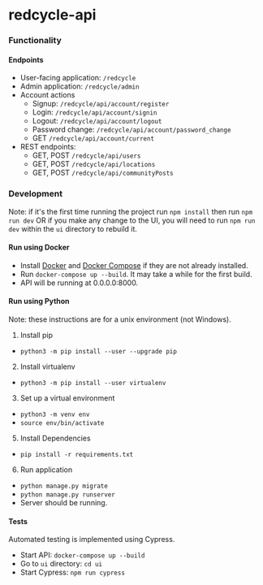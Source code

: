 # redcycle-api

### Functionality

#### Endpoints
* User-facing application: `/redcycle`
* Admin application: `/redcycle/admin`
* Account actions
  * Signup: `/redcycle/api/account/register`
  * Login: `/redcycle/api/account/signin`
  * Logout: `/redcycle/api/account/logout`
  * Password change: `/redcycle/api/account/password_change`
  * GET `/redcycle/api/account/current`
* REST endpoints:
  * GET, POST `/redcycle/api/users`
  * GET, POST `/redcycle/api/locations`
  * GET, POST `/redcycle/api/communityPosts`

### Development
Note: if it's the first time running the project run `npm install` then run `npm run dev` OR if you make any change to the UI, you will need to run `npm run dev` within the `ui` directory to rebuild it.

#### Run using Docker
* Install [Docker](https://docs.docker.com/get-docker/) and [Docker Compose](https://docs.docker.com/compose/install/) if they are not already installed.
* Run `docker-compose up --build`. It may take a while for the first build.
* API will be running at 0.0.0.0:8000.

#### Run using Python
Note: these instructions are for a unix environment (not Windows).

1) Install pip
* `python3 -m pip install --user --upgrade pip`

2) Install virtualenv
* `python3 -m pip install --user virtualenv`

3) Set up a virtual environment
* `python3 -m venv env`
* `source env/bin/activate`

5) Install Dependencies
* `pip install -r requirements.txt`

6) Run application
* `python manage.py migrate`
* `python manage.py runserver`
* Server should be running.

#### Tests
Automated testing is implemented using Cypress.

* Start API: `docker-compose up --build`
* Go to `ui` directory: `cd ui`
* Start Cypress: `npm run cypress`
